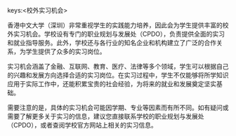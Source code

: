 keys:<校外实习机会>


香港中文大学（深圳）非常重视学生的实践能力培养，因此会为学生提供丰富的校外实习机会。学校设有专门的职业规划与发展处（CPDO），负责提供全面的实习和就业指导服务。此外，学校还与各行业的知名企业和机构建立了广泛的合作关系，为学生提供了众多的实习岗位。

实习机会涵盖了金融、互联网、教育、医疗、法律等多个领域，学生可以根据自己的兴趣和发展方向选择合适的实习岗位。在实习过程中，学生不仅能够将所学知识应用于实际工作中，还能积累宝贵的社会经验，为将来的就业和发展奠定坚实基础。

需要注意的是，具体的实习机会可能因学期、专业等因素而有所不同。如有疑问或需要了解更多关于实习的信息，建议您直接联系学校的职业规划与发展处（CPDO），或者查阅学校官方网站上相关的实习信息。